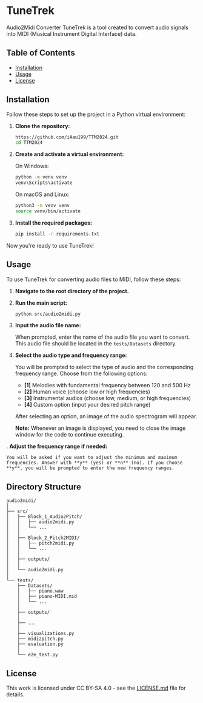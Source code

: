 # TuneTrek

Audio2Midi Converter TuneTrek is a tool created to convert audio signals into MIDI (Musical Instrument Digital Interface) data.

## Table of Contents

- [Installation](#installation)
- [Usage](#usage)
- [License](#license)

## Installation

Follow these steps to set up the project in a Python virtual environment:

1. **Clone the repository:**

    ```sh
    https://github.com/iAau199/TTM2024.git
    cd TTM2024
    ```

2. **Create and activate a virtual environment:**

    On Windows:
    
    ```sh
    python -m venv venv
    venv\Scripts\activate
    ```

    On macOS and Linux:
    
    ```sh
    python3 -m venv venv
    source venv/bin/activate
    ```

3. **Install the required packages:**

    ```sh
    pip install -r requirements.txt
    ```

Now you're ready to use TuneTrek!


## Usage

To use TuneTrek for converting audio files to MIDI, follow these steps:

1. **Navigate to the root directory of the project.**

2. **Run the main script:**

    ```sh
    python src/audio2midi.py
    ```

3. **Input the audio file name:**

    When prompted, enter the name of the audio file you want to convert. This audio file should be located in the `tests/Datasets` directory.

4. **Select the audio type and frequency range:**

    You will be prompted to select the type of audio and the corresponding frequency range. Choose from the following options:

    - **[1]** Melodies with fundamental frequency between 120 and 500 Hz
    - **[2]** Human voice (choose low or high frequencies)
    - **[3]** Instrumental audios (choose low, medium, or high frequencies)
    - **[4]** Custom option (input your desired pitch range)

    After selecting an option, an image of the audio spectrogram will appear.

    **Note:** Whenever an image is displayed, you need to close the image window for the code to continue executing.

. **Adjust the frequency range if needed:**

    You will be asked if you want to adjust the minimum and maximum frequencies. Answer with **y** (yes) or **n** (no). If you choose **y**, you will be prompted to enter the new frequency ranges.

## Directory Structure
```
audio2midi/
│
├── src/
│   ├── Block_1_Audio2Pitch/
│   │   ├── audio2midi.py
│   │   └── ... 
│   │   
│   ├── Block_2_Pitch2MIDI/
│   │   ├── pitch2midi.py
│   │   └── ... 
│   │   
│   ├── outputs/
│   │   
│   └── audio2midi.py
│
└── tests/
    ├── Datasets/
    │   ├── piano.waw
    │   ├── piano-MIDI.mid
    │   └── ... 
    │  
    ├── outputs/ 
    │  
    ├── ... 
    │  
    ├── visualizations.py
    ├── midi2pitch.py
    ├── evaluation.py
    │ 
    └── e2e_test.py
```


## License

This work is licensed under CC BY-SA 4.0 - see the [LICENSE.md](LICENSE.md) file for details.
